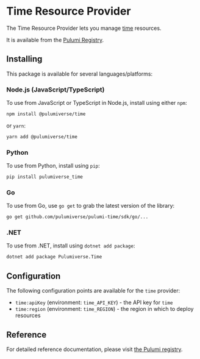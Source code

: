 # Time Resource Provider

The Time Resource Provider lets you manage [time](https://registry.terraform.io/providers/hashicorp/time) resources.

It is available from the [Pulumi Registry](https://www.pulumi.com/registry/packages/time/).

## Installing

This package is available for several languages/platforms:

### Node.js (JavaScript/TypeScript)

To use from JavaScript or TypeScript in Node.js, install using either `npm`:

```bash
npm install @pulumiverse/time
```

or `yarn`:

```bash
yarn add @pulumiverse/time
```

### Python

To use from Python, install using `pip`:

```bash
pip install pulumiverse_time
```

### Go

To use from Go, use `go get` to grab the latest version of the library:

```bash
go get github.com/pulumiverse/pulumi-time/sdk/go/...
```

### .NET

To use from .NET, install using `dotnet add package`:

```bash
dotnet add package Pulumiverse.Time
```

## Configuration

The following configuration points are available for the `time` provider:

- `time:apiKey` (environment: `time_API_KEY`) - the API key for `time`
- `time:region` (environment: `time_REGION`) - the region in which to deploy resources

## Reference

For detailed reference documentation, please visit [the Pulumi registry](https://www.pulumi.com/registry/packages/time/api-docs/).
